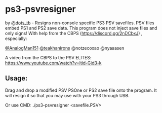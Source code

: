 # ps3-psvresigner
by [@dots_tb](https://github.com/dots-tb) - Resigns non-console specific PS3 PSV savefiles. PSV files embed PS1 and PS2 save data. This program does not inject save files and only signs!
With help from the CBPS (https://discord.gg/2nDCbxJ) , especially:

 [@AnalogMan151](https://github.com/AnalogMan151)
 [@teakhanirons](https://github.com/teakhanirons)
 @notzecoxao
 @nyaaasen 
 
 A video from the CBPS to the PSV ELITES: https://www.youtube.com/watch?v=ltid-Gjd3-k
 
 
## Usage:

Drag and drop a modified PSV PSOne or PS2 save file onto the program. It will resign it so that you may use with your PS3 through USB.

Or use CMD:
	./ps3-psvresigner <savefile.PSV>

